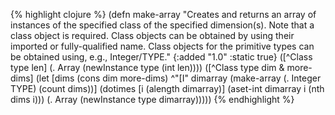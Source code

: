 {% highlight clojure %}
(defn make-array
  "Creates and returns an array of instances of the specified class of
  the specified dimension(s).  Note that a class object is required.
  Class objects can be obtained by using their imported or
  fully-qualified name.  Class objects for the primitive types can be
  obtained using, e.g., Integer/TYPE."
  {:added "1.0"
   :static true}
  ([^Class type len]
   (. Array (newInstance type (int len))))
  ([^Class type dim & more-dims]
   (let [dims (cons dim more-dims)
         ^"[I" dimarray (make-array (. Integer TYPE)  (count dims))]
     (dotimes [i (alength dimarray)]
       (aset-int dimarray i (nth dims i)))
     (. Array (newInstance type dimarray)))))
{% endhighlight %}
